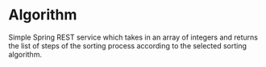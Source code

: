 # Algorithm
Simple Spring REST service which takes in an array of integers and returns the list of steps of the sorting process according to the selected sorting algorithm.
